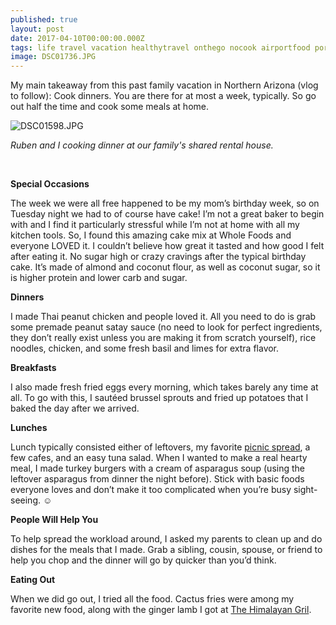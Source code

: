 ```yaml
---
published: true
layout: post
date: 2017-04-10T00:00:00.000Z
tags: life travel vacation healthytravel onthego nocook airportfood portable lunch dinner snacks familyvacation
image: DSC01736.JPG
---
```


My main takeaway from this past family vacation in Northern Arizona (vlog to follow): Cook dinners. You are there for at most a week, typically. So go out half the time and cook some meals at home.

![DSC01598.JPG](/content/DSC01598.JPG)

*Ruben and I cooking dinner at our family's shared rental house.*

<br>

**Special Occasions**

The week we were all free happened to be my mom’s birthday week, so on Tuesday night we had to of course have cake! I’m not a great baker to begin with and I find it particularly stressful while I’m not at home with all my kitchen tools. So, I found this amazing cake mix at Whole Foods and everyone LOVED it. I couldn’t believe how great it tasted and how good I felt after eating it. No sugar high or crazy cravings after the typical birthday cake. It’s made of almond and coconut flour, as well as coconut sugar, so it is higher protein and lower carb and sugar. 

**Dinners**

I made Thai peanut chicken and people loved it. All you need to do is grab some premade peanut satay sauce (no need to look for perfect ingredients, they don’t really exist unless you are making it from scratch yourself), rice noodles, chicken, and some fresh basil and limes for extra flavor. 

**Breakfasts**

I also made fresh fried eggs every morning, which takes barely any time at all. To go with this, I sautéed brussel sprouts and fried up potatoes that I baked the day after we arrived.

**Lunches**

Lunch typically consisted either of leftovers, my favorite [picnic spread](), a few cafes, and an easy tuna salad. When I wanted to make a real hearty meal, I made turkey burgers with a cream of asparagus soup (using the leftover asparagus from dinner the night before). Stick with basic foods everyone loves and don’t make it too complicated when you’re busy sight-seeing. ☺

**People Will Help You**

To help spread the workload around, I asked my parents to clean up and do dishes for the meals that I made. Grab a sibling, cousin, spouse, or friend to help you chop and the dinner will go by quicker than you’d think. 

**Eating Out**

When we did go out, I tried all the food. Cactus fries were among my favorite new food, along with the ginger lamb I got at [The Himalayan Gril](). 
